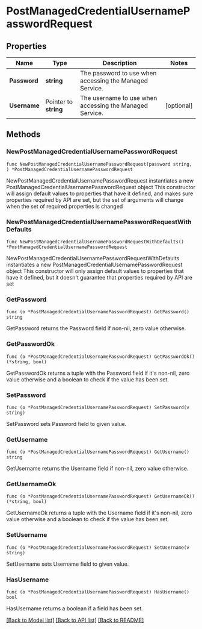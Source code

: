 # PostManagedCredentialUsernamePasswordRequest

## Properties

Name | Type | Description | Notes
------------ | ------------- | ------------- | -------------
**Password** | **string** | The password to use when accessing the Managed Service. | 
**Username** | Pointer to **string** | The username to use when accessing the Managed Service. | [optional] 

## Methods

### NewPostManagedCredentialUsernamePasswordRequest

`func NewPostManagedCredentialUsernamePasswordRequest(password string, ) *PostManagedCredentialUsernamePasswordRequest`

NewPostManagedCredentialUsernamePasswordRequest instantiates a new PostManagedCredentialUsernamePasswordRequest object
This constructor will assign default values to properties that have it defined,
and makes sure properties required by API are set, but the set of arguments
will change when the set of required properties is changed

### NewPostManagedCredentialUsernamePasswordRequestWithDefaults

`func NewPostManagedCredentialUsernamePasswordRequestWithDefaults() *PostManagedCredentialUsernamePasswordRequest`

NewPostManagedCredentialUsernamePasswordRequestWithDefaults instantiates a new PostManagedCredentialUsernamePasswordRequest object
This constructor will only assign default values to properties that have it defined,
but it doesn't guarantee that properties required by API are set

### GetPassword

`func (o *PostManagedCredentialUsernamePasswordRequest) GetPassword() string`

GetPassword returns the Password field if non-nil, zero value otherwise.

### GetPasswordOk

`func (o *PostManagedCredentialUsernamePasswordRequest) GetPasswordOk() (*string, bool)`

GetPasswordOk returns a tuple with the Password field if it's non-nil, zero value otherwise
and a boolean to check if the value has been set.

### SetPassword

`func (o *PostManagedCredentialUsernamePasswordRequest) SetPassword(v string)`

SetPassword sets Password field to given value.


### GetUsername

`func (o *PostManagedCredentialUsernamePasswordRequest) GetUsername() string`

GetUsername returns the Username field if non-nil, zero value otherwise.

### GetUsernameOk

`func (o *PostManagedCredentialUsernamePasswordRequest) GetUsernameOk() (*string, bool)`

GetUsernameOk returns a tuple with the Username field if it's non-nil, zero value otherwise
and a boolean to check if the value has been set.

### SetUsername

`func (o *PostManagedCredentialUsernamePasswordRequest) SetUsername(v string)`

SetUsername sets Username field to given value.

### HasUsername

`func (o *PostManagedCredentialUsernamePasswordRequest) HasUsername() bool`

HasUsername returns a boolean if a field has been set.


[[Back to Model list]](../README.md#documentation-for-models) [[Back to API list]](../README.md#documentation-for-api-endpoints) [[Back to README]](../README.md)


